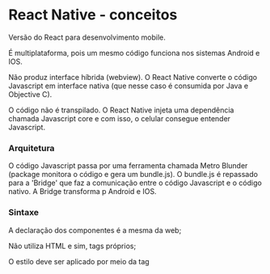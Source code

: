 # React Native - conceitos

Versão do React para desenvolvimento mobile.

É multiplataforma, pois um mesmo código funciona nos sistemas Android e IOS.

Não produz interface híbrida (webview). O React Native converte o código Javascript em interface nativa (que nesse caso é consumida por Java e Objective C).

O código não é transpilado. O React Native injeta uma dependência chamada Javascript core e com isso, o celular consegue entender Javascript.

### Arquitetura

O código Javascript passa por uma ferramenta chamada Metro Blunder (package monitora o código e gera um bundle.js). O bundle.js é repassado para a 'Bridge' que faz a comunicação entre o código Javascript e o código nativo. A Bridge transforma p Android e IOS.

### Sintaxe

A declaração dos componentes é a mesma da web;

Não utiliza HTML e sim, tags próprios;

O estilo deve ser aplicado por meio da tag <style>

### Dependências instaladas

- Node.js;
- Yarn 1;
- JDK 8;
- Libs gŕaficas 32 bits;
- KVM

Em ~/.zshrc:

home/marcelo/zshrc

export JAVA_HOME=~/Android/Sdk
export ANDROID_HOME=~/Android/Sdk
export PATH=$PATH:$ANDROID_HOME/emulator
export PATH=$PATH:$ANDROID_HOME/tools
export PATH=$PATH:$ANDROID_HOME/tools/bin
export PATH=$PATH:$ANDROID_HOME/platform-tools

### studio.sh

comando para abrir o Android Studio

### Iniciar projeto

react-native init nome do projeto

Executando app no Dispositivo via USB

execute o comando adb devices

Se estiver escrito device ao lado do ID do dispositivo significa que ele está pronto para executar a aplicação.

### Executando app no Dispositivo via USB

Com o device no USB, escolher PTP

execute o comando adb devices, o retorno deve ser algo como:

List of devices attached
14ed2fcc device # Dispositivo físico

Após:

1 - Abra 2 janelas do seu terminal e navegue até a pasta do projeto;
2 - Na primeira janela execute react-native start --reset-cache ;
3 - Quando o processo acima começar vá para a outra janela e execute react-native run-android .

obs: Esta é uma forma de evitar o bug do bundler

### Diferenças do ReactJS

Em Ract-Native não se usa tags HTML mas sim elementos que são exportados do pacote React-Native

view = div, footer, aside, main, section, header;

text = h1, h2, h3, p, span, strong

Os elementos do React Native:

- não possuem valor semântico (significado);
- não possuem estilização própria;
- Todos os elementos/componentes possuem por padrão, 'display: flex'.

Para estilização usa-se o StyleSheet que é um objeto e é importado do React-Native.

A parte do CSS é criado como código Javascript. Não se cria arquivo CSS.

Não há herança de estilos. É necessário usar um estilo para cada tag.

StatusBar - para estilizar especificamente a barra de status.

### BaseURL

import axios

Para conectar o dispositivo com o [localhost](http://localhost) (API local):

- IOS com Emulador: localhost
- IOS físico: IP da máquina
- Android com Emulador: [localhost](http://localhost) com adb devices na opção reverse

    ex. adb reverse tcp:3333 tcp:3333 (nesse caso, a porta 3333 da máquina vai ser redirecionada para a porta 3333 do emulador

- Android com Emulador do Android Studio: 10.0.2.2
- Android com Emulador Genymotion: 10.0.3.2
- Android físico: IP da máquina

IP máquina no linux

executar ip addr show no terminal

meu IP 192.168.0.12/24

### Console.log

chacoalhar o dispositivo físico → debug → inspect no browser

### Lista e scroll

import from react-native a ScrollView e usar como tag no lugar da view.

Com isso não é possível ter justify-content nem align-items

ou

FlatList - componente performático para listas. É melhor para listas grandes pois só mostra em tela oq está visível. A FlatList ocupa o máximo de espaço possível;

### Outros

- SafeAreaView - elementos só ocupam a área visível da aplicação;
- Button - tem estilização própria de acordo com a plataforma;
- Touchable - dá p fazer estilização do zero;
- onPress - o mesmo que onClick por não ter mouse;

### EsLint & Prettier

yarn add eslint -D

yarn eslint —init

yarn add -D eslint-plugin-react@^7.19.0 @typescript-eslint/eslint-plugin@latest eslint-config-airbnb@latest eslint-plugin-import@^2.20.1 eslint-plugin-jsx-a11y@^6.2.3 eslint-plugin-react-hooks@^2.5.0 @typescript-eslint/parser@latest

yarn add prettier eslint-config-prettier eslint-plugin-prettier -D

yarn add eslint-import-resolver-typescript -D

### Styled components

yarn add styled-components

yarn add @types/styled-components -D

import styled from 'styled-components/native'

ex. export const Container = styled.View``;

### Rotas com React Navigation

docs p instalação: sempre verificar pq há muitas atualizações

[React Navigation](https://reactnavigation.org/docs/getting-started)

yarn add @react-navigation/native

yarn add react-native-reanimated react-native-gesture-handler react-native-screens react-native-safe-area-context @react-native-community/masked-view

Tanto p Android e IOS: To finalize installation of react-native-gesture-handler, add the following at the top (make sure it's at the top and there's nothing else before it) of your entry file, such as index.js or App.js:

Fazer este import no primeiro arquivo da aplicação e bem no início ex. em App.tsx

import 'react-native-gesture-handler';

import { NavigationContainer } que deve ficar em volta de toda aplicação

instalar navigation stack:

npm install @react-navigation/stack

Faz a navegação em pilhas, com botões, tabas, abas, etc

 yarn adnroid para fazer as dependências funcionar

Faz uma navegação para a parte de autenticação e outra só p a parte do aplicativo

URL no native é escondida - deep linking. Então não há caminho,. A rota é acessada via nome e não via endereço

Quando cria um stackNavigator createStackNavigator ele cria automaticamente um Header que é customizável. Não é obrigatório o uso dele

Se não quiser usá-lo, passar configurações dentro do Auth.Navigator

### Densidade de pixels

Os dispositivos mobile tem aumentam ou diminuem a quantidade de pixels de forma automática. Por isso é importante exportar imagens do mock em 3 tamanhos diferentes. Por ex. se colocar 100 no código, p o usuário isso pode contar como 300. Daí o dispositivo carrega a imagem ideal.

Para imagens, import { Image } from react-native




<img alt="GoStack" src="https://storage.googleapis.com/golden-wind/bootcamp-gostack/header-desafios.png" />

<h3 align="center">
  Desafio 04: Conceitos do React Native
</h3>

<blockquote align="center">“Sucesso não é o resultado de um jogo, mas o destino de uma jornada”!</blockquote>

<p align="center">
  <img alt="GitHub language count" src="https://img.shields.io/github/languages/count/rocketseat/bootcamp-gostack-desafios?color=%2304D361">

  <a href="https://rocketseat.com.br">
    <img alt="Made by Rocketseat" src="https://img.shields.io/badge/made%20by-Rocketseat-%2304D361">
  </a>

  <img alt="License" src="https://img.shields.io/badge/license-MIT-%2304D361">

  <a href="https://github.com/Rocketseat/bootcamp-gostack-desafios/stargazers">
    <img alt="Stargazers" src="https://img.shields.io/github/stars/rocketseat/bootcamp-gostack-desafios?style=social">
  </a>
</p>

<p align="center">
  <a href="#rocket-sobre-o-desafio">Sobre o desafio</a>&nbsp;&nbsp;&nbsp;|&nbsp;&nbsp;&nbsp;
  <a href="#calendar-entrega">Entrega</a>&nbsp;&nbsp;&nbsp;|&nbsp;&nbsp;&nbsp;
  <a href="#memo-licença">Licença</a>
</p>

## :rocket: Sobre o desafio

Nesse desafio, você deve criar uma aplicação para treinar o que você aprendeu até agora no React Native!

Agora você deve continuar desenvolvendo a aplicação que irá armazenar repositórios do seu portfólio, que você já desenvolveu o backend utilizando o Node.js, e no último desafio em ReactJS.

### Template da aplicação

Para te ajudar nesse desafio, criamos para você um modelo que você deve utilizar como um template do Github.

O template está disponível na seguinte url: **[Acessar Template](https://github.com/Rocketseat/gostack-template-conceitos-react-native)**

**Dica**: Caso não saiba utilizar repositórios do Github como template, temos um guia em **[nosso FAQ](https://github.com/Rocketseat/bootcamp-gostack-desafios/tree/master/faq-desafios).**

Agora navegue até a pasta criada e abra no Visual Studio Code, execute o comando `yarn` no seu terminal para instalar todas as dependências e já estará pronto para iniciar.

**Atenção**: Caso você esteja emulando no iOS, na pasta do seu projeto navegue até a pasta ios executando o comando `cd ios` e depois execute `pod install` para instalar todas as dependências para o iOS.

### Funcionalidades da aplicação

Agora que você já está com o template clonado, e pronto para continuar, você deve abrir o arquivo **src/App.js**, e completar onde não possui código com o código para atingir os objetivos de cada funcionalidade.

- **`Listar os repositórios da sua API`**: Deve ser capaz de criar uma lista de todos os repositórios que estão cadastrados na sua API com os campos **title**, **techs** e número de curtidas seguindo o padrão `${repository.likes} curtidas`, apenas alterando o número para ser dinâmico.

- **`Curtir um repositório listado da API`**: Deve ser capaz de curtir um item na sua API através de um botão com o texto **Curtir** e deve atualizar o número de likes na listagem no mobile.

### Específicação dos testes

Em cada teste, tem uma breve descrição no que sua aplicação deve cumprir para que o teste passe.

Caso você tenha dúvidas quanto ao que são os testes, e como interpretá-los, dé uma olhada em **[nosso FAQ](https://github.com/Rocketseat/bootcamp-gostack-desafios/tree/master/faq-desafios).**

Para esse desafio temos os seguintes testes:

- **`should add a like to the like counter of the repository`**: Para que esse teste passe, sua aplicação deve permitir ao clicar no botão `Curtir`, um like seja adicionado ao repositório listado, e que essa atualização possa ser visualizada na tela.

## :calendar: Entrega

Esse desafio deve ser entregue a partir da plataforma Skylab, envie o link do repositório que você fez suas alterações. Após concluir o desafio, fazer um post no Linkedin e postar o código no Github é uma boa forma de demonstrar seus conhecimentos e esforços para evoluir na sua carreira para oportunidades futuras.

## :memo: Licença

Esse projeto está sob a licença MIT. Veja o arquivo [LICENSE](LICENSE) para mais detalhes.

---

